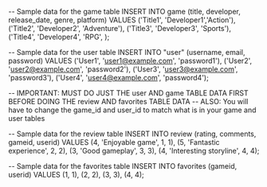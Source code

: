 -- Sample data for the game table
INSERT INTO game (title, developer, release_date, genre, platform)
VALUES
  ('Title1', 'Developer1','Action'),
  ('Title2', 'Developer2', 'Adventure'),
  ('Title3', 'Developer3', 'Sports'),
  ('Title4', 'Developer4',  'RPG', );

-- Sample data for the user table
INSERT INTO "user" (username, email, password)
VALUES
  ('User1', 'user1@example.com', 'password1'),
  ('User2', 'user2@example.com', 'password2'),
  ('User3', 'user3@example.com', 'password3'),
  ('User4', 'user4@example.com', 'password4');

-- IMPORTANT: MUST DO JUST THE user AND game TABLE DATA FIRST BEFORE DOING THE review AND favorites TABLE DATA
-- ALSO: You will have to change the game_id and user_id to match what is in your game and user tables

-- Sample data for the review table
INSERT INTO review (rating, comments, gameid, userid)
VALUES
  (4, 'Enjoyable game', 1, 1),
  (5, 'Fantastic experience', 2, 2),
  (3, 'Good gameplay', 3, 3),
  (4, 'Interesting storyline', 4, 4);

-- Sample data for the favorites table
INSERT INTO favorites (gameid, userid)
VALUES
  (1, 1),
  (2, 2),
  (3, 3),
  (4, 4);
